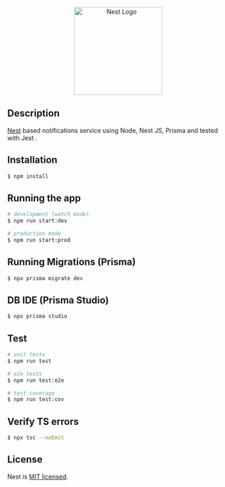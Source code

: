 <p align="center">
  <a href="http://nestjs.com/" target="blank"><img src="https://nestjs.com/img/logo-small.svg" width="200" alt="Nest Logo" /></a>
</p>

[circleci-image]: https://img.shields.io/circleci/build/github/nestjs/nest/master?token=abc123def456
[circleci-url]: https://circleci.com/gh/nestjs/nest
 
  
## Description

[Nest](https://github.com/nestjs/nest) based notifications service using Node, Nest JS, Prisma and tested with Jest .

## Installation

```bash
$ npm install
```

## Running the app

```bash
# development (watch mode)
$ npm run start:dev

# production mode
$ npm run start:prod
```

## Running Migrations (Prisma)

```bash
$ npx prisma migrate dev
```

## DB IDE (Prisma Studio)

```bash
$ npx prisma studio 
```

## Test

```bash
# unit tests
$ npm run test

# e2e tests
$ npm run test:e2e

# test coverage
$ npm run test:cov
```

## Verify TS errors

```bash
$ npx tsc --noEmit 
```

## License

Nest is [MIT licensed](LICENSE).
